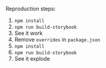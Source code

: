 Reproduction steps:

1. `npm install`
1. `npm run build-storybook`
1. See it work
1. Remove `overrides` in `package.json`
1. `npm install`
1. `npm run build-storybook`
1. See it explode

